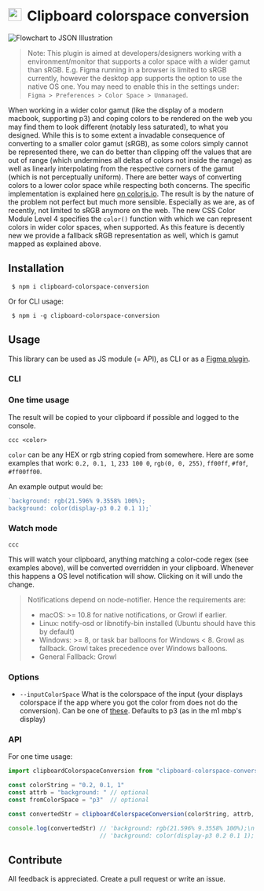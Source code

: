 <h1> <img src="pics/icon.png" style="display: inline-block; height: .95em; margin-right: 5px; margin-bottom: -5px"/> Clipboard colorspace conversion</h1>

![Flowchart to JSON Illustration](pics/banner.png)

> Note: This plugin is aimed at developers/designers working with a environment/monitor that supports a color space with a wider gamut than sRGB. E.g. Figma running in a browser is limited to sRGB currently, however the desktop app supports the option to use the native OS one. You may need to enable this in the settings under: `Figma > Preferences > Color Space > Unmanaged`.

When working in a wider color gamut (like the display of a modern macbook, supporting p3) and coping colors to be rendered on the web you may find them to look different (notably less saturated), to what you designed. While this is to some extent a invadable consequence of converting to a smaller color gamut (sRGB), as some colors simply cannot be represented there, we can do better than clipping off the values that are out of range (which undermines all deltas of colors not inside the range) as well as linearly interpolating from the respective corners of the gamut (which is not perceptually uniform). There are better ways of converting colors to a lower color space while respecting both concerns. The specific implementation is explained here [on colorjs.io](https://colorjs.io/docs/gamut-mapping.html). The result is by the nature of the problem not perfect but much more sensible. Especially as we are, as of recently, not limited to sRGB anymore on the web. The new CSS Color Module Level 4 specifies the `color()` function with which we can represent colors in wider color spaces, when supported. As this feature is decently new we provide a fallback sRGB representation as well, which is gamut mapped as explained above. 

## Installation

```shell
 $ npm i clipboard-colorspace-conversion
```

Or for CLI usage:

```shell
 $ npm i -g clipboard-colorspace-conversion
```

## Usage

This library can be used as JS module (= API), as CLI or as a [Figma plugin](https://github.com/maximilianMairinger/exportColorInGamut).

### CLI

### One time usage

The result will be copied to your clipboard if possible and logged to the console.

```shell
ccc <color>
```

`color` can be any HEX or rgb string copied from somewhere. Here are some examples that work: `0.2, 0.1, 1`, `233 100 0`, `rgb(0, 0, 255)`, `ff00ff`, `#f0f`, `#ff00ff00`.

An example output would be:

```js
`background: rgb(21.596% 9.3558% 100%);
background: color(display-p3 0.2 0.1 1);`
```

### Watch mode

```shell
ccc
```

This will watch your clipboard, anything matching a color-code regex (see examples above), will be converted overridden in your clipboard. Whenever this happens a OS level notification will show. Clicking on it will undo the change.

> Notifications depend on node-notifier. Hence the requirements are:
>  * macOS: >= 10.8 for native notifications, or Growl if earlier.
>  * Linux: notify-osd or libnotify-bin installed (Ubuntu should have this by default)
>  * Windows: >= 8, or task bar balloons for Windows < 8. Growl as fallback. Growl takes precedence over Windows balloons.
>  * General Fallback: Growl

### Options

 * `--inputColorSpace` What is the colorspace of the input (your displays colorspace if the app where you got the color from does not do the conversion). Can be one of [these](https://colorjs.io/docs/spaces.html). Defaults to p3 (as in the m1 mbp's display)


### API

For one time usage:

```ts
import clipboardColorspaceConversion from "clipboard-colorspace-conversion"

const colorString = "0.2, 0.1, 1"
const attrb = "background: " // optional
const fromColorSpace = "p3"  // optional

const convertedStr = clipboardColorspaceConversion(colorString, attrb, fromColorSpace)

console.log(convertedStr) // 'background: rgb(21.596% 9.3558% 100%);\n' +
                          // 'background: color(display-p3 0.2 0.1 1);'
```

## Contribute

All feedback is appreciated. Create a pull request or write an issue.
